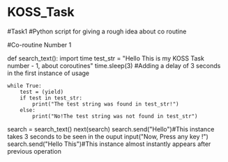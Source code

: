 # KOSS_Task
#Task1
#Python script for giving a rough idea about co routine

#Co-routine Number 1

def search_text():
    import time
    test_str = "Hello This is my KOSS Task number - 1, about coroutines"
    time.sleep(3)
    #Adding a delay of 3 seconds in the first instance of usage

    while True:
        test = (yield)
        if test in test_str:
            print("The test string was found in test_str!")
        else:
            print("No!The test string was not found in test_str")



search = search_text()
next(search)
search.send("Hello")#This instance takes 3 seconds to be seen in the ouput
input("Now, Press any key !")
search.send("Hello This")#This instance almost instantly appears after previous operation
